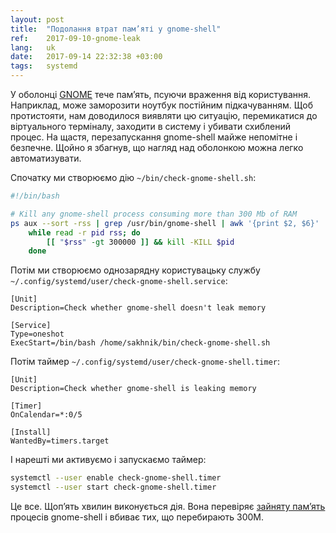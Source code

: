 ```yaml
---
layout: post
title:  "Подолання втрат пам’яті у gnome-shell"
ref:    2017-09-10-gnome-leak
lang:   uk
date:   2017-09-14 22:32:38 +03:00
tags:   systemd
---
```


У оболонці [GNOME](https://www.gnome.org/news/2017/09/gnome-3-26-released/) тече
пам’ять, псуючи враження від користування. Наприклад, може заморозити ноутбук
постійним підкачуванням. Щоб протистояти, нам доводилося виявляти цю ситуацію,
перемикатися до віртуального терміналу, заходити в систему і убивати схиблений
процес. На щастя, перезапускання gnome-shell майже непомітне і безпечне. Щойно я
збагнув, що нагляд над оболонкою можна легко автоматизувати.

Спочатку ми створюємо дію `~/bin/check-gnome-shell.sh`:

```bash
#!/bin/bash

# Kill any gnome-shell process consuming more than 300 Mb of RAM
ps aux --sort -rss | grep /usr/bin/gnome-shell | awk '{print $2, $6}' | \
    while read -r pid rss; do
        [[ "$rss" -gt 300000 ]] && kill -KILL $pid
    done
```

Потім ми створюємо однозарядну користувацьку службу
`~/.config/systemd/user/check-gnome-shell.service`:

```service
[Unit]
Description=Check whether gnome-shell doesn't leak memory

[Service]
Type=oneshot
ExecStart=/bin/bash /home/sakhnik/bin/check-gnome-shell.sh
```

Потім таймер `~/.config/systemd/user/check-gnome-shell.timer`:

```service
[Unit]
Description=Check whether gnome-shell is leaking memory

[Timer]
OnCalendar=*:0/5

[Install]
WantedBy=timers.target
```

І нарешті ми активуємо і запускаємо таймер:

```bash
systemctl --user enable check-gnome-shell.timer
systemctl --user start check-gnome-shell.timer
```

Це все. Щоп’ять хвилин виконується дія. Вона перевіряє
[зайняту пам’ять](https://en.wikipedia.org/wiki/Resident_set_size) процесів gnome-shell
і вбиває тих, що перебирають 300M.
